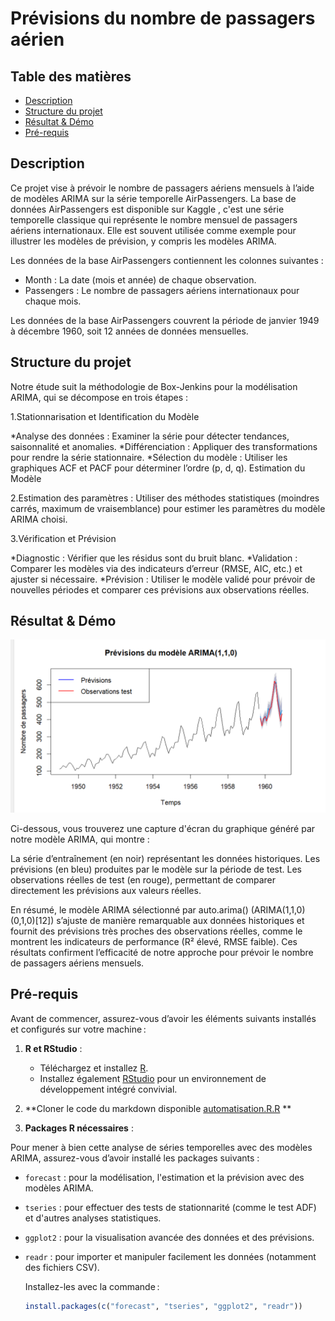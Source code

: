 # Prévisions du nombre de passagers aérien

## Table des matières 

- [Description](#description)
- [Structure du projet](#structure)
- [Résultat & Démo](#Résultat&Démo)
- [Pré-requis](#pré-requis)

## Description


Ce projet vise à prévoir le nombre de passagers aériens mensuels à l’aide de modèles ARIMA sur la série temporelle AirPassengers. La base de données AirPassengers  est disponible sur Kaggle , c'est une série temporelle classique qui représente le nombre mensuel de passagers aériens internationaux. Elle est souvent utilisée comme exemple pour illustrer les modèles de prévision, y compris les modèles ARIMA.

Les données de la base AirPassengers contiennent les colonnes suivantes :

* Month : La date (mois et année) de chaque observation.
* Passengers : Le nombre de passagers aériens internationaux pour chaque mois.

Les données de la base AirPassengers couvrent la période de janvier 1949 à décembre 1960, soit 12 années de données mensuelles.


## Structure du projet

Notre étude suit la méthodologie de Box-Jenkins pour la modélisation ARIMA, qui se décompose en trois étapes :

1.Stationnarisation et Identification du Modèle

*Analyse des données : Examiner la série pour détecter tendances, saisonnalité et anomalies.
*Différenciation : Appliquer des transformations pour rendre la série stationnaire.
*Sélection du modèle : Utiliser les graphiques ACF et PACF pour déterminer l’ordre (p, d, q).
Estimation du Modèle

2.Estimation des paramètres : Utiliser des méthodes statistiques (moindres carrés, maximum de vraisemblance) pour estimer les paramètres du modèle ARIMA choisi.

3.Vérification et Prévision

*Diagnostic : Vérifier que les résidus sont du bruit blanc.
*Validation : Comparer les modèles via des indicateurs d’erreur (RMSE, AIC, etc.) et ajuster si nécessaire.
*Prévision : Utiliser le modèle validé pour prévoir de nouvelles périodes et comparer ces prévisions aux observations réelles.




## Résultat & Démo

![](Prévision_TS.png)

Ci-dessous, vous trouverez une capture d'écran du graphique généré par notre modèle ARIMA, qui montre :

La série d’entraînement (en noir) représentant les données historiques.
Les prévisions (en bleu) produites par le modèle sur la période de test.
Les observations réelles de test (en rouge), permettant de comparer directement les prévisions aux valeurs réelles.

En résumé, le modèle ARIMA sélectionné par auto.arima() (ARIMA(1,1,0)(0,1,0)[12]) s’ajuste de manière remarquable aux données historiques et fournit des prévisions très proches des observations réelles, comme le montrent les indicateurs de performance (R² élevé, RMSE faible). Ces résultats confirment l’efficacité de notre approche pour prévoir le nombre de passagers aériens mensuels.



## Pré-requis

Avant de commencer, assurez-vous d’avoir les éléments suivants installés et configurés sur votre machine :

1. **R et RStudio** :  
   - Téléchargez et installez [R](https://cran.r-project.org/).  
   - Installez également [RStudio](https://posit.co/download/rstudio/) pour un environnement de développement intégré convivial.
  
2. **Cloner le code du markdown disponible [automatisation.R.R](automatisation.R.R) ** 

3. **Packages R nécessaires** :  

Pour mener à bien cette analyse de séries temporelles avec des modèles ARIMA, assurez-vous d’avoir installé les packages suivants :

- `forecast` : pour la modélisation, l'estimation et la prévision avec des modèles ARIMA.
- `tseries` : pour effectuer des tests de stationnarité (comme le test ADF) et d'autres analyses statistiques.
- `ggplot2` : pour la visualisation avancée des données et des prévisions.
- `readr` : pour importer et manipuler facilement les données (notamment des fichiers CSV).

   Installez-les avec la commande :
   ```R
   install.packages(c("forecast", "tseries", "ggplot2", "readr"))
